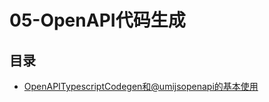 #  05-OpenAPI代码生成

## 目录

  * [OpenAPITypescriptCodegen和@umijsopenapi的基本使用](/study/前端/05-OpenAPI代码生成/OpenAPITypescriptCodegen和@umijsopenapi的基本使用)